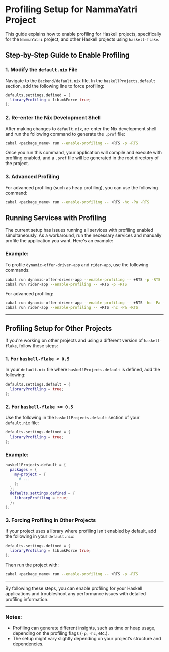 # Profiling Setup for NammaYatri Project

<!-- Author: Vijay Gupta -->

This guide explains how to enable profiling for Haskell projects, specifically for the `NammaYatri` project, and other Haskell projects using `haskell-flake`.

## Step-by-Step Guide to Enable Profiling

### 1. Modify the `default.nix` File

Navigate to the `Backend/default.nix` file. In the `haskellProjects.default` section, add the following line to force profiling:

```nix
defaults.settings.defined = {
  libraryProfiling = lib.mkForce true;
};
```

### 2. Re-enter the Nix Development Shell

After making changes to `default.nix`, re-enter the Nix development shell and run the following command to generate the `.prof` file:

```bash
cabal <package_name> run --enable-profiling -- +RTS -p -RTS
```

Once you run this command, your application will compile and execute with profiling enabled, and a `.prof` file will be generated in the root directory of the project.

### 3. Advanced Profiling

For advanced profiling (such as heap profiling), you can use the following command:

```bash
cabal <package_name> run --enable-profiling -- +RTS -hc -Pa -RTS
```

## Running Services with Profiling

The current setup has issues running all services with profiling enabled simultaneously. As a workaround, run the necessary services and manually profile the application you want. Here's an example:

### Example:

To profile `dynamic-offer-driver-app` and `rider-app`, use the following commands:

```bash
cabal run dynamic-offer-driver-app --enable-profiling -- +RTS -p -RTS
cabal run rider-app --enable-profiling -- +RTS -p -RTS
```

For advanced profiling:

```bash
cabal run dynamic-offer-driver-app --enable-profiling -- +RTS -hc -Pa -RTS
cabal run rider-app --enable-profiling -- +RTS -hc -Pa -RTS
```

---

## Profiling Setup for Other Projects

If you're working on other projects and using a different version of `haskell-flake`, follow these steps:

### 1. For `haskell-flake < 0.5`

In your `default.nix` file where `haskellProjects.default` is defined, add the following:

```nix
defaults.settings.default = {
  libraryProfiling = true;
};
```

### 2. For `haskell-flake >= 0.5`

Use the following in the `haskellProjects.default` section of your `default.nix` file:

```nix
defaults.settings.defined = {
  libraryProfiling = true;
};
```

### Example:

```nix
haskellProjects.default = {
  packages = {
    my-project = {
      # ...
    };
  };
  defaults.settings.defined = {
    libraryProfiling = true;
  };
};
```

### 3. Forcing Profiling in Other Projects

If your project uses a library where profiling isn't enabled by default, add the following in your `default.nix`:

```nix
defaults.settings.defined = {
  libraryProfiling = lib.mkForce true;
};
```

Then run the project with:

```bash
cabal <package_name> run --enable-profiling -- +RTS -p -RTS
```

---

By following these steps, you can enable profiling for your Haskell applications and troubleshoot any performance issues with detailed profiling information.

---

### Notes:
- Profiling can generate different insights, such as time or heap usage, depending on the profiling flags (`-p`, `-hc`, etc.).
- The setup might vary slightly depending on your project’s structure and dependencies.

